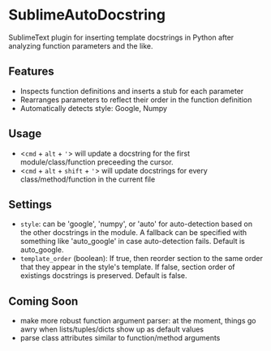 SublimeAutoDocstring
====================

SublimeText plugin for inserting template docstrings in Python after analyzing
function parameters and the like.

Features
--------

  - Inspects function definitions and inserts a stub for each parameter
  - Rearranges parameters to reflect their order in the function definition
  - Automatically detects style: Google, Numpy

Usage
-----

  - <`cmd` + `alt` + `'`> will update a docstring for the first module/class/function preceeding the cursor.
  - <`cmd` + `alt` + `shift` + `'`> will update docstrings for every class/method/function in the current file

Settings
--------

  - `style`: can be 'google', 'numpy', or 'auto' for auto-detection based on the other docstrings in the module. A fallback can be specified with something like 'auto_google' in case auto-detection fails. Default is auto_google.
  - `template_order` (boolean): If true, then reorder section to the same order that they appear in the style's template. If false, section order of existings docstrings is preserved. Default is false.

Coming Soon
-----------

  - make more robust function argument parser: at the moment, things go awry when lists/tuples/dicts show up as default values
  - parse class attributes similar to function/method arguments
